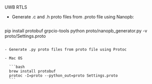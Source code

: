UWB RTLS

- Generate .c and .h proto files from .proto file using Nanopb:

  ```bash
pip install protobuf grpcio-tools
  python proto/nanopb_generator.py -v proto/Settings.proto
  ```
  
- Generate .py proto files from proto file using Protoc

  - Mac OS

    ```bash
    brew install protobuf
    protoc -I=proto --python_out=proto Settings.proto
    ```

